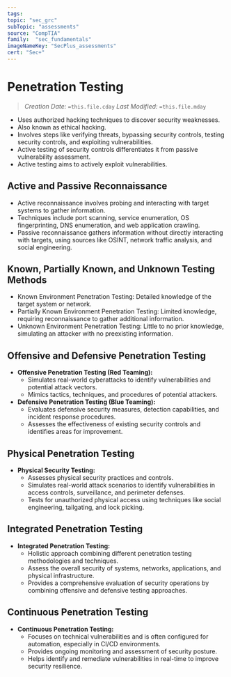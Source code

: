 ```yaml
---
tags:
topic: "sec_grc"
subTopic: "assessments"
source: "CompTIA"
family:  "sec_fundamentals"
imageNameKey: "SecPlus_assessments" 
cert: "Sec+"
---
```

# Penetration Testing
> *Creation Date:* `=this.file.cday`
> *Last Modified:* `=this.file.mday`

- Uses authorized hacking techniques to discover security weaknesses.
- Also known as ethical hacking.
- Involves steps like verifying threats, bypassing security controls, testing security controls, and exploiting vulnerabilities.
- Active testing of security controls differentiates it from passive vulnerability assessment.
- Active testing aims to actively exploit vulnerabilities.

## Active and Passive Reconnaissance

- Active reconnaissance involves probing and interacting with target systems to gather information.
- Techniques include port scanning, service enumeration, OS fingerprinting, DNS enumeration, and web application crawling.
- Passive reconnaissance gathers information without directly interacting with targets, using sources like OSINT, network traffic analysis, and social engineering.

## Known, Partially Known, and Unknown Testing Methods

- Known Environment Penetration Testing: Detailed knowledge of the target system or network.
- Partially Known Environment Penetration Testing: Limited knowledge, requiring reconnaissance to gather additional information.
- Unknown Environment Penetration Testing: Little to no prior knowledge, simulating an attacker with no preexisting information.

## Offensive and Defensive Penetration Testing

- **Offensive Penetration Testing (Red Teaming):**
    - Simulates real-world cyberattacks to identify vulnerabilities and potential attack vectors.
    - Mimics tactics, techniques, and procedures of potential attackers.
- **Defensive Penetration Testing (Blue Teaming):**
    - Evaluates defensive security measures, detection capabilities, and incident response procedures.
    - Assesses the effectiveness of existing security controls and identifies areas for improvement.

## Physical Penetration Testing

- **Physical Security Testing:**
    - Assesses physical security practices and controls.
    - Simulates real-world attack scenarios to identify vulnerabilities in access controls, surveillance, and perimeter defenses.
    - Tests for unauthorized physical access using techniques like social engineering, tailgating, and lock picking.

## Integrated Penetration Testing

- **Integrated Penetration Testing:**
    - Holistic approach combining different penetration testing methodologies and techniques.
    - Assess the overall security of systems, networks, applications, and physical infrastructure.
    - Provides a comprehensive evaluation of security operations by combining offensive and defensive testing approaches.

## Continuous Penetration Testing

- **Continuous Penetration Testing:**
    - Focuses on technical vulnerabilities and is often configured for automation, especially in CI/CD environments.
    - Provides ongoing monitoring and assessment of security posture.
    - Helps identify and remediate vulnerabilities in real-time to improve security resilience.